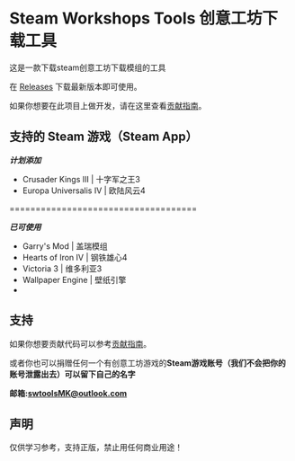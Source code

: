  # Steam Workshops Tools 创意工坊下载工具


这是一款下载steam创意工坊下载模组的工具

在 [Releases](https://github.com/King-zzk/Steam-Workshops-Tools-SWTools/releases) 下载最新版本即可使用。

如果你想要在此项目上做开发，请在这里查看[贡献指南](https://github.com/King-zzk/Steam-Workshops-Tools-SWTools/blob/master/CONTRIBUTING.md)。

## 支持的 Steam 游戏（Steam App）


***计划添加***
- Crusader Kings III | 十字军之王3
- Europa Universalis IV | 欧陆风云4

====================================

***已可使用***
- Garry's Mod | 盖瑞模组
- Hearts of Iron IV | 钢铁雄心4
- Victoria 3 | 维多利亚3
- Wallpaper Engine | 壁纸引擎
- 
## 支持
如果你想要贡献代码可以参考[贡献指南](https://github.com/King-zzk/Steam-Workshops-Tools-SWTools/blob/master/CONTRIBUTING.md)。

或者你也可以捐赠任何一个有创意工坊游戏的**Steam游戏账号（我们不会把你的账号泄露出去）可以留下自己的名字**

**邮箱:swtoolsMK@outlook.com**


## 声明

仅供学习参考，支持正版，禁止用任何商业用途！
